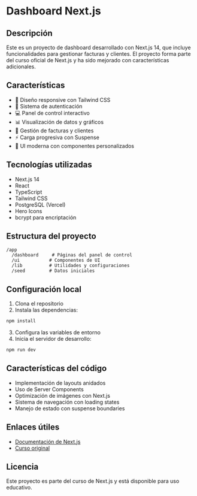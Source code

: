 # Dashboard Next.js

## Descripción
Este es un proyecto de dashboard desarrollado con Next.js 14, que incluye funcionalidades para gestionar facturas y clientes. El proyecto forma parte del curso oficial de Next.js y ha sido mejorado con características adicionales.

## Características
- 📱 Diseño responsive con Tailwind CSS
- 🔐 Sistema de autenticación
- 💻 Panel de control interactivo
- 📊 Visualización de datos y gráficos
- 📝 Gestión de facturas y clientes
- ⚡ Carga progresiva con Suspense
- 🎨 UI moderna con componentes personalizados

## Tecnologías utilizadas
- Next.js 14
- React
- TypeScript
- Tailwind CSS
- PostgreSQL (Vercel)
- Hero Icons
- bcrypt para encriptación

## Estructura del proyecto
```
/app
  /dashboard     # Páginas del panel de control
  /ui           # Componentes de UI
  /lib          # Utilidades y configuraciones
  /seed         # Datos iniciales
```

## Configuración local
1. Clona el repositorio
2. Instala las dependencias:
```bash
npm install
```
3. Configura las variables de entorno
4. Inicia el servidor de desarrollo:
```bash
npm run dev
```

## Características del código
- Implementación de layouts anidados
- Uso de Server Components
- Optimización de imágenes con Next.js
- Sistema de navegación con loading states
- Manejo de estado con suspense boundaries

## Enlaces útiles
- [Documentación de Next.js](https://nextjs.org/docs)
- [Curso original](https://nextjs.org/learn)

## Licencia
Este proyecto es parte del curso de Next.js y está disponible para uso educativo.
